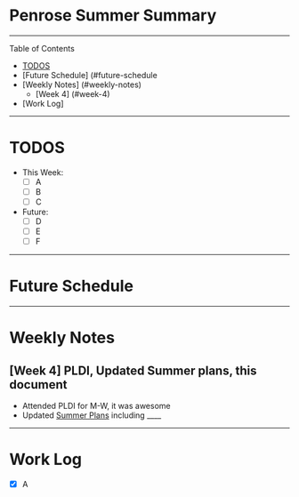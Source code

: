 # Penrose Summer Summary
------------
Table of Contents
* [TODOS](#todos)
* [Future Schedule] (#future-schedule
* [Weekly Notes] (#weekly-notes)
   * [Week 4] (#week-4)
* [Work Log]

------------
# TODOS
- This Week:
  - [ ] A
  - [ ] B
  - [ ] C
- Future:
  - [ ] D
  - [ ] E
  - [ ] F
  
----------
# Future Schedule


-----------
# Weekly Notes

## [Week 4] PLDI, Updated Summer plans, this document
* Attended PLDI for M-W, it was awesome
* Updated [Summer Plans](https://docs.google.com/document/d/1gkI0dG9Wuk-udoWudLrE4tjXj6ei4QSu1uRS4YOBwXo/edit) including ____

-----

# Work Log
  - [x] A
